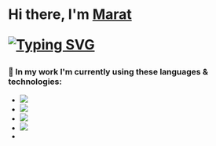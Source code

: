 <h1>Hi there, I'm <a href="https://www.linkedin.com/in/marat-eldarov-sravni/" target="_blank">Marat</a> 

<!--
**MaratEldarov/MaratEldarov** is a ✨ _special_ ✨ repository because its `README.md` (this file) appears on your GitHub profile.

Here are some ideas to get you started:

- 🔭 I’m currently working on ...
- 🌱 I’m currently learning ...
- 👯 I’m looking to collaborate on ...
- 🤔 I’m looking for help with ...
- 💬 Ask me about ...
- 📫 How to reach me: ...
- 😄 Pronouns: ...
- ⚡ Fun fact: ...
-->
<a href="https://git.io/typing-svg"><img src="https://readme-typing-svg.herokuapp.com?font=Fira+Code&pause=1000&color=0DD149&background=FF8C4300&width=435&lines=Front-end+React+dev+in+Sravni" alt="Typing SVG" /></a>

<h3>🔭 In my work I'm currently using these languages & technologies: </h3>

<ul>
  <li><img src='https://img.shields.io/badge/typescript-%23007ACC.svg?style=for-the-badge&logo=typescript&logoColor=white' /></li>
  <li><img src='https://img.shields.io/badge/react-%2320232a.svg?style=for-the-badge&logo=react&logoColor=%2361DAFB' /></li>
  <li><img src='https://img.shields.io/badge/node.js-6DA55F?style=for-the-badge&logo=node.js&logoColor=white' /></li>
  <li><img src='https://img.shields.io/badge/redux-%23593d88.svg?style=for-the-badge&logo=redux&logoColor=white' /></li>
  <li><img='https://img.shields.io/badge/Next-black?style=for-the-badge&logo=next.js&logoColor=white' /></li>
<ul>
